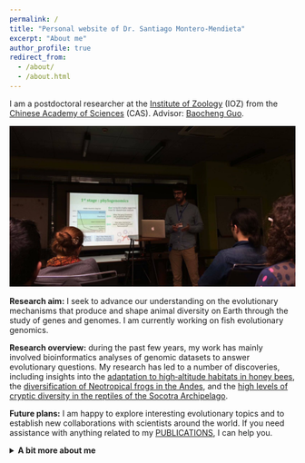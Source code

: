 ```yaml
---
permalink: /
title: "Personal website of Dr. Santiago Montero-Mendieta"
excerpt: "About me"
author_profile: true
redirect_from: 
  - /about/
  - /about.html
---
```


I am a postdoctoral researcher at the <a href="http://english.ioz.cas.cn/" target="_blank">Institute of Zoology</a> (IOZ) from the <a href="https://english.cas.cn" target="_blank">Chinese Academy of Sciences</a> (CAS). Advisor: <a href="https://scholar.google.com/citations?user=Dxsg5HoAAAAJ&hl=en" target="_blank">Baocheng Guo</a>.

![Santi talking](/images/santi_talking.jpeg)

**Research aim:** I seek to advance our understanding on the evolutionary mechanisms that produce and shape animal diversity on Earth through the study of genes and genomes. I am currently working on fish evolutionary genomics.  

**Research overview:** during the past few years, my work has mainly involved bioinformatics analyses of genomic datasets to answer evolutionary questions. My research has led to a number of discoveries, including insights into the <a href="https://onlinelibrary.wiley.com/doi/10.1111/mec.14986" target="_blank">adaptation to high‐altitude habitats in honey bees</a>, the <a href="https://doi.org/10.1016/j.ympev.2021.107167" target="_blank">diversification of Neotropical frogs in the Andes</a>, and the <a href="https://doi.org/10.1371/journal.pone.0149985" target="_blank">high levels of cryptic diversity in the reptiles of the Socotra Archipelago</a>.

**Future plans:** I am happy to explore interesting evolutionary topics and to establish new collaborations with scientists around the world. If you need assistance with anything related to my [PUBLICATIONS](https://santiagomonteromendieta.github.io/publications/), I can help you. 

<details>
  <summary><b>A bit more about me</b></summary>
  Born in Barcelona, Spain. From a young age, one of my dreams was to become a scientist and make new discoveries that can help us to better understand our world. In 2009, I joined the University of Girona (Girona, Spain) to pursue a B.Sc. in biology. At that time I was interested in animal behavior, and in the last year of my bachelor I had the chance of carrying my undergraduate thesis at Linköping University (Linköping, Sweden). In 2013, I enrolled in the University of Barcelona (Barcelona, Spain) to complete a M.Sc. in biodiversity with a major in evolutionary biology. During this time, I was lucky to do my master thesis at the Institute of Evolutionary Biology (Barcelona, Spain), where I began gaining research experience. In 2015, I started a Ph.D. at the Doñana Biological Station (Seville, Spain), which I successfully defended four years later. In my Ph.D. thesis, I used genomic tools to study the adaptation and diversification of natural populations to high elevation. During the course of my doctorate, I also researched at Uppsala University (Uppsala, Sweden) for over one year. Currently, I am conducting research on phylogenomics and comparative genomics as part of my postdoc at the CAS Institute of Zoology (Beijing, China).
</details>
